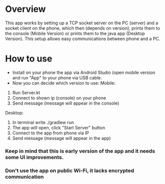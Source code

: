 # Overview
This app works by setting up a TCP socket server on the PC (server) and a socket client on the phone, 
which then (depends on version), prints them to the console (Mobile Version) or prints them to the java app (Desktop Version). 
This setup allows easy communications between phone and a PC. 


# How to use
- Install on your phone the app via Android Studio (open mobile version and run "App" to your phone via USB cable.
- Now you can decide which version to use:
  Mobile: 
1. Run Server.kt
2. Connect to shown ip (console) on your phone
3. Send message (message will appear in the console)

  Desktop:
1. In terminal write ./gradlew run
2. The app will open, click "Start Server" button
3. Connect to the app from phone via IP
4. Send message (message will appear in the app)

### Keep in mind that this is early version of the app and it needs some UI improvements.
### Don't use the app on public Wi-Fi, it lacks encrypted communication 
